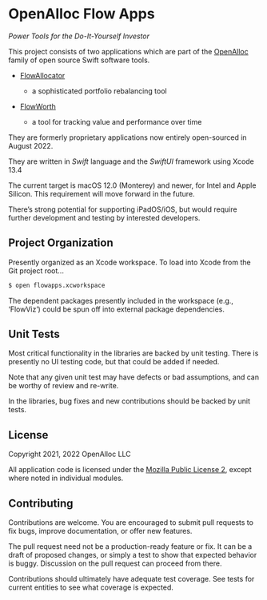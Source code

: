 # OpenAlloc Flow Apps

_Power Tools for the Do-It-Yourself Investor_

This project consists of two applications which are part of the
[OpenAlloc](https://github.com/openalloc) family of open source Swift
software tools.

- [FlowAllocator](https://openalloc.github.io/FlowAllocator/index.html)
  - a sophisticated portfolio rebalancing tool

- [FlowWorth](https://openalloc.github.io/FlowWorth/index.html)
  - a tool for tracking value and performance over time

They are formerly proprietary applications now entirely open-sourced in
August 2022. 

They are written in _Swift_ language and the _SwiftUI_ framework using
Xcode 13.4

The current target is macOS 12.0 (Monterey) and newer, for Intel and Apple
Silicon. This requirement will move forward in the future.

There’s strong potential for supporting iPadOS/iOS, but would require
further development and testing by interested developers.

## Project Organization

Presently organized as an Xcode workspace. To load into Xcode from the Git
project root...

```bash 
$ open flowapps.xcworkspace
```

The dependent packages presently included in the workspace (e.g.,
‘FlowViz’) could be spun off into external package dependencies.

## Unit Tests

Most critical functionality in the libraries are backed by unit testing.
There is presently no UI testing code, but that could be added if needed.

Note that any given unit test may have defects or bad assumptions, and can
be worthy of review and re-write.

In the libraries, bug fixes and new contributions should be backed by unit
tests.

## License

Copyright 2021, 2022 OpenAlloc LLC

All application code is licensed under the 
[Mozilla Public License 2](https://www.mozilla.org/en-US/MPL/2.0/), 
except where noted in individual modules.

## Contributing

Contributions are welcome. You are encouraged to submit pull requests to
fix bugs, improve documentation, or offer new features. 

The pull request need not be a production-ready feature or fix. It can be
a draft of proposed changes, or simply a test to show that expected
behavior is buggy. Discussion on the pull request can proceed from there.

Contributions should ultimately have adequate test coverage. See tests for
current entities to see what coverage is expected.
